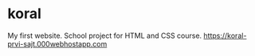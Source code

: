 # koral
My first website. School project for HTML and CSS course.
https://koral-prvi-sajt.000webhostapp.com
